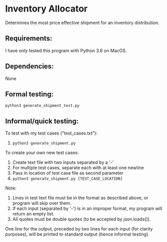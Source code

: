 # Inventory Allocator
Determines the most price effective shipment for an inventory distribution.

## Requirements:
I have only tested this program with Python 3.8 on MacOS.

## Dependencies:
None

## Formal testing:
`python3 generate_shipment_test.py`

## Informal/quick testing:
To test with my test cases ("test_cases.txt"):  
  1) `python3 generate_shipment.py`

To create your own new test cases:  
  1) Create text file with two inputs separated by a '-'  
  2) For multiple test cases, separate each with at least one newline  
  3) Pass in location of test case file as second parameter  
  4) `python3 generate_shipment.py [TEST_CASE_LOCATION]`  

Note:  
  1) Lines in test text file must be in the format as described above, or program will skip over them.
  2) If each input (separated by '-') is in an improper format, my program will return an empty list.  
  3) All quotes must be double quotes (to be accepted by json.loads()).  
 
One line for the output, preceded by two lines for each input (for clarity purposes), will be printed to standard output (hence informal testing).
 
